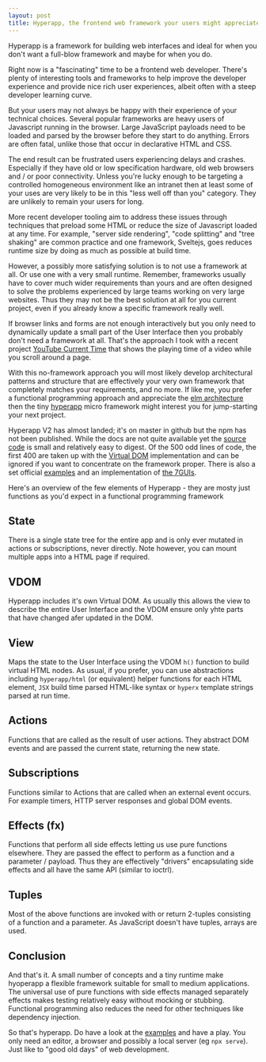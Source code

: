 ```yaml
---
layout: post
title: Hyperapp, the frontend web framework your users might appreciate
---
```


<div class="message">
Hyperapp is a framework for building web interfaces and ideal for when you don't want a full-blow framework and maybe for when you do.
</div>

Right now is a "fascinating" time to be a frontend web developer. There's plenty of interesting tools and frameworks to help improve the developer experience and provide nice rich user experiences, albeit often with a steep developer learning curve.

But your users may not always be happy with their experience of your technical choices. Several popular frameworks are heavy users of Javascript running in the browser. Large JavaScript payloads need to be loaded and parsed by the browser before they start to do anything. Errors are often fatal, unlike those that occur in declarative HTML and CSS.

The end result can be frustrated users experiencing delays and crashes. Especially if they have old or low specification hardware, old web browsers and / or poor connectivity. Unless you're lucky enough to be targeting a controlled homogeneous environment like an intranet then at least some of your uses are very likely to be in this "less well off than you" category. They are unlikely to remain your users for long.

More recent developer tooling aim to address these issues through techniques that preload some HTML or reduce the size of Javascript loaded at any time. For example, "server side rendering", "code splitting" and "tree shaking" are common practice and one framework, Sveltejs, goes reduces runtime size by doing as much as possible at build time.

However, a possibly more satisfying solution is to not use a framework at all. Or use one with a very small runtime. Remember, frameworks usually have to cover much wider requirements than yours and are often designed to solve the problems experienced by large teams working on very large websites. Thus they may not be the best solution at all for you current project, even if you already know a specific framework really well.

If browser links and forms are not enough interactively but you only need to dynamically update a small part of the User Interface then you probably don't need a framework at all. That's the approach I took with a recent project [YouTube Current Time](https://github.com/music-practice-tools/youtube-current-time/blob/master/ytct-es6.js) that shows the playing time of a video while you scroll around a page.

With this no-framework approach you will most likely develop architectural patterns and structure that are effectively your very own framework that completely matches your requirements, and no more. If like me, you prefer a functional programming approach and appreciate the [elm architecture](https://guide.elm-lang.org/architecture/) then the tiny [hyperapp](https://github.com/jorgebucaran/hyperapp) micro framework might interest you for jump-starting your next project.

Hyperapp V2 has almost landed; it's on master in github but the npm has not been published. While the docs are not quite available yet the [source code](https://github.com/jorgebucaran/hyperapp) is small and relatively easy to digest. Of the 500 odd lines of code, the first 400 are taken up with the [Virtual DOM](https://reactjs.org/docs/faq-internals.html) implementation and can be ignored if you want to concentrate on the framework proper. There is also a set official [examples](https://github.com/jorgebucaran/hyperapp/blob/master/docs/examples.md) and an implementation of [the 7GUIs](https://github.com/zaceno/sevenguis-hyperapp).

Here's an overview of the few elements of Hyperapp - they are mosty just functions as you'd expect in a functional programming framework

## State

There is a single state tree for the entire app and is only ever mutated in actions or subscriptions, never directly. Note however, you can mount multiple apps into a HTML page if required.

## VDOM

Hyperapp includes it's own Virtual DOM. As usually this allows the view to describe the entire User Interface and the VDOM ensure only yhte parts that have changed afer updated in the DOM.

## View

Maps the state to the User Interface using the VDOM `h()` function to build virtual HTML nodes. As usual, if you prefer, you can use abstractions including `hyperapp/html` (or equivalent) helper functions for each HTML element, `JSX` build time parsed HTML-like syntax or `hyperx` template strings parsed at run time.

## Actions

Functions that are called as the result of user actions. They abstract DOM events and are passed the current state, returning the new state.

## Subscriptions

Functions similar to Actions that are called when an external event occurs. For example timers, HTTP server responses and global DOM events.

## Effects (fx)

Functions that perform all side effects letting us use pure functions elsewhere. They are passed the effect to perform as a function and a parameter / payload. Thus they are effectively "drivers" encapsulating side effects and all have the same API (similar to ioctrl).

## Tuples

Most of the above functions are invoked with or return 2-tuples consisting of a function and a parameter. As JavaScript doesn't have tuples, arrays are used.

## Conclusion

And that's it. A small number of concepts and a tiny runtime make hyoperapp a flexible framework suitable for small to medium applications. The universal use of pure functions with side effects managed separately effects makes testing relatively easy without mocking or stubbing. Functional programming also reduces the need for other techniques like dependency injection.

So that's hyperapp. Do have a look at the [examples](https://github.com/jorgebucaran/hyperapp/blob/master/docs/examples.md) and have a play. You only need an editor, a browser and possibly a local server (eg `npx serve`). Just like to "good old days" of web development.

